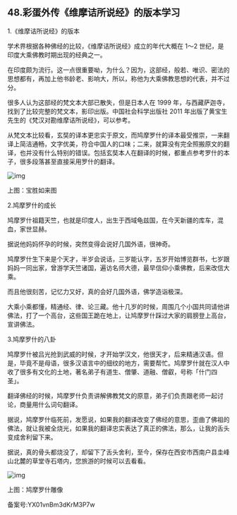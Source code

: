 ## 48.彩蛋外传《维摩诘所说经》的版本学习
1.《维摩诘所说经》的版本


学术界根据各种佛经的比较，《维摩诘所说经》成立的年代大概在 1～2 世纪，是印度大乘佛教时期出现的经典之一。


在印度颇为流行。这一点很重要呦，为什么？因为，这部经，般若、唯识、密法的思想都有，再加上他书龄老、影响大，所以，称他为大乘佛教思想的代表，并不过分。


很多人认为这部经的梵文本大部已散失，但是日本人在 1999 年，与西藏萨迦寺，找到了比较完整的梵文本，影印出版。中国社会科学出版社 2011 年出版了黄宝生先生的《梵汉对勘维摩诘所说经》，可以参考。


从梵文本比较看，玄奘的译本更忠实于原文，而鸠摩罗什的译本最受推崇，一来翻译上简洁通畅，文字优美，符合中国人的口味；二来，就算没有完全照搬原文的翻译，也并没有什么特别的错误。包括玄奘本人在翻译的时候，都重点参考罗什的本子，很多段落甚至直接采用罗什的翻译。


![img](https://pic3.zhimg.com/v2-bdf88c7dbf4b82586df23b06106e541b.webp)

上图：宝胜如来图


2.鸠摩罗什的成长


鸠摩罗什祖籍天竺，也就是印度人，出生于西域龟兹国，在今天新疆的库车，混血，家世显赫。


据说他妈妈怀孕的时候，突然变得会说好几国外语，很神奇。


鸠摩罗什生下来是个天才，半岁会说话，三岁能认字，五岁开始博览群书，七岁跟妈妈一同出家，曾游学天竺诸国，遍访名师大德，最早信仰小乘佛教，后来改信大乘。


而且他很刻苦，记忆力又好，真的会好几国外语，佛学造诣极深。


大乘小乘都懂，精通经、律、论三藏。他十几岁的时候，周围几个小国共同请他讲佛法，打了一个高台，这些国王跪在地上，让鸠摩罗什踩过大家的肩膀登上高台，宣讲佛法。


3.鸠摩罗什的八卦


鸠摩罗什被吕光抢到武威的时候，才开始学汉文，他很天才，后来精通汉语。但是，毕竟不是母语，很多汉语言中的细纹的地方，需要帮忙。鸠摩罗什就在汉人中收了很多有文化的土地，著名弟子有道生、僧肇、道融、僧叡，号称「什门四圣」。


翻译佛经的时候，鸠摩罗什负责讲解佛教梵文的原意，弟子们负责跟老师一起讨论，商量用什么词句翻译。


据说，鸠摩罗什临死前，发愿说，如果我的翻译改变了佛经的意思，歪曲了佛祖的佛法，就让我被全烧光，如果我的翻译忠实表达了真正的佛法，那么，让我的舌头变成舍利留下来。


据说，真的骨头都烧没了，却留下了舌头舍利，至今，保存在西安市西南户县圭峰山北麓的草堂寺石塔内，您旅游的时候可以去看看。


![img](https://pic4.zhimg.com/v2-560ed556c26a0d0080f0b5baba8339b6.webp)

上图：鸠摩罗什雕像


备案号:YX01vnBm3dKrM3P7w

